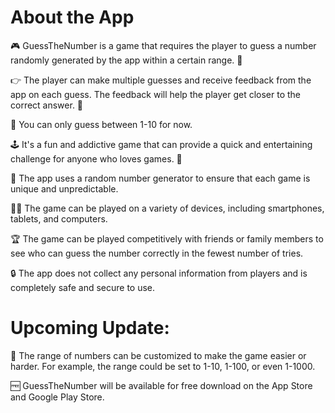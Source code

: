 # About the App
🎮 GuessTheNumber is a game that requires the player to guess a number randomly generated by the app within a certain range. 🤔

👉 The player can make multiple guesses and receive feedback from the app on each guess. The feedback will help the player get closer to the correct answer. 🎉

🔢 You can only guess between 1-10 for now.

🕹️ It's a fun and addictive game that can provide a quick and entertaining challenge for anyone who loves games. 💯

🤖 The app uses a random number generator to ensure that each game is unique and unpredictable.

👨‍💻 The game can be played on a variety of devices, including smartphones, tablets, and computers.

🏆 The game can be played competitively with friends or family members to see who can guess the number correctly in the fewest number of tries.

🔒 The app does not collect any personal information from players and is completely safe and secure to use.

# Upcoming Update:
🔢 The range of numbers can be customized to make the game easier or harder. For example, the range could be set to 1-10, 1-100, or even 1-1000.

🆓 GuessTheNumber will be available for free download on the App Store and Google Play Store.
